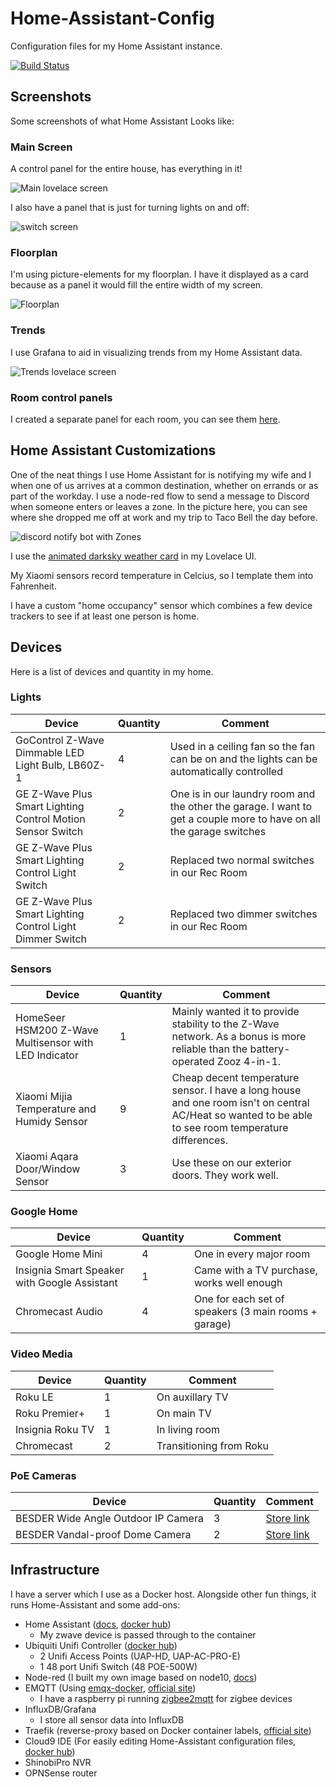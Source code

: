 # Home-Assistant-Config
Configuration files for my Home Assistant instance.

[![Build Status](https://travis-ci.org/nwesterhausen/Home-Assistant-Config.svg?branch=master)](https://travis-ci.org/nwesterhausen/Home-Assistant-Config)

## Screenshots
Some screenshots of what Home Assistant Looks like:

### Main Screen
A control panel for the entire house, has everything in it!

![Main lovelace screen](www/github/lovelace-dec2018-01.png)

I also have a panel that is just for turning lights on and off:

![switch screen](www/github/lovelace-dec2018-04.png)

### Floorplan
I'm using picture-elements for my floorplan. I have it displayed as a card because as a panel it would fill the entire width of my screen.

![Floorplan](www/github/lovelace-dec2018-02.png)

### Trends
I use Grafana to aid in visualizing trends from my Home Assistant data.

![Trends lovelace screen](www/github/lovelace-dec2018-03.png)

### Room control panels

I created a separate panel for each room, you can see them [here](Room-Panels.md).

## Home Assistant Customizations
One of the neat things I use Home Assistant for is notifying my wife and I when one of us arrives at a common destination, whether on errands or as part of the workday. I use a node-red flow to send a message to Discord when someone enters or leaves a zone. In the picture here, you can see where she dropped me off at work and my trip to Taco Bell the day before.

![discord notify bot with Zones](www/github/discord-bot-zones.png)

I use the [animated darksky weather card](https://community.home-assistant.io/t/custom-dark-sky-animated-weather-card/59816) in my Lovelace UI.

My Xiaomi sensors record temperature in Celcius, so I template them into Fahrenheit.

I have a custom "home occupancy" sensor which combines a few device trackers to see if at least one person is home.

## Devices
Here is a list of devices and quantity in my home.

### Lights
| Device | Quantity | Comment
| ---    | ---      | ---
| GoControl Z-Wave Dimmable LED Light Bulb, LB60Z-1 | 4 | Used in a ceiling fan so the fan can be on and the lights can be automatically controlled
| GE Z-Wave Plus Smart Lighting Control Motion Sensor Switch | 2 | One is in our laundry room and the other the garage. I want to get a couple more to have on all the garage switches
| GE Z-Wave Plus Smart Lighting Control Light Switch | 2 | Replaced two normal switches in our Rec Room
| GE Z-Wave Plus Smart Lighting Control Light Dimmer Switch | 2 | Replaced two dimmer switches in our Rec Room

### Sensors
| Device | Quantity | Comment
| ---    | ---      | ---
| HomeSeer HSM200 Z-Wave Multisensor with LED Indicator | 1 | Mainly wanted it to provide stability to the Z-Wave network. As a bonus is more reliable than the battery-operated Zooz 4-in-1.
| Xiaomi Mijia Temperature and Humidy Sensor | 9 | Cheap decent temperature sensor. I have a long house and one room isn't on central AC/Heat so wanted to be able to see room temperature differences.
| Xiaomi Aqara Door/Window Sensor | 3 | Use these on our exterior doors. They work well.

### Google Home
| Device | Quantity | Comment
| ---    | ---      | ---
| Google Home Mini | 4 | One in every major room
| Insignia Smart Speaker with Google Assistant | 1 | Came with a TV purchase, works well enough
| Chromecast Audio | 4 | One for each set of speakers (3 main rooms + garage)

### Video Media
| Device | Quantity | Comment
| ---    | ---      | ---
| Roku LE | 1 | On auxillary TV
| Roku Premier+ | 1 | On main TV
| Insignia Roku TV | 1 | In living room
| Chromecast | 2 | Transitioning from Roku

### PoE Cameras
| Device | Quantity | Comment
| ---    | ---      | ---
| BESDER Wide Angle Outdoor IP Camera | 3 | [Store link](https://www.aliexpress.com/item/BESDER-Wide-Angle-2-8mm-Outdoor-IP-Camera-PoE-1080P-960P-720P-Metal-Case-ONVIF-Security/32820004957.html)
| BESDER Vandal-proof Dome Camera | 2 | [Store link](https://www.aliexpress.com/item/BESDER-H-265-5MP-2592-1944-IP-Camera-Vandal-proof-Surveillance-Video-Dome-Camera-CCTV-H/32849408406.html)

## Infrastructure
I have a server which I use as a Docker host. Alongside other fun things, it runs Home-Assistant and some add-ons:

- Home Assistant ([docs](https://www.home-assistant.io/docs/installation/docker/), [docker hub](https://hub.docker.com/r/homeassistant/))
   - My zwave device is passed through to the container
- Ubiquiti Unifi Controller ([docker hub](https://hub.docker.com/r/jacobalberty/unifi/))
   - 2 Unifi Access Points (UAP-HD, UAP-AC-PRO-E)
   - 1 48 port Unifi Switch (48 POE-500W)
- Node-red (I built my own image based on node10, [docs](https://nodered.org/docs/platforms/docker))
- EMQTT (Using [emqx-docker](https://github.com/emqx/emqx-docker), [official site](https://emqtt.io))
   - I have a raspberry pi running [zigbee2mqtt](https://github.com/Koenkk/zigbee2mqtt/) for zigbee devices
- InfluxDB/Grafana
   - I store all sensor data into InfluxDB
- Traefik (reverse-proxy based on Docker container labels, [official site](https://traefik.io))
- Cloud9 IDE (For easily editing Home-Assistant configuration files, [docker hub](https://hub.docker.com/r/kdelfour/cloud9-docker/))
- ShinobiPro NVR
- OPNSense router
